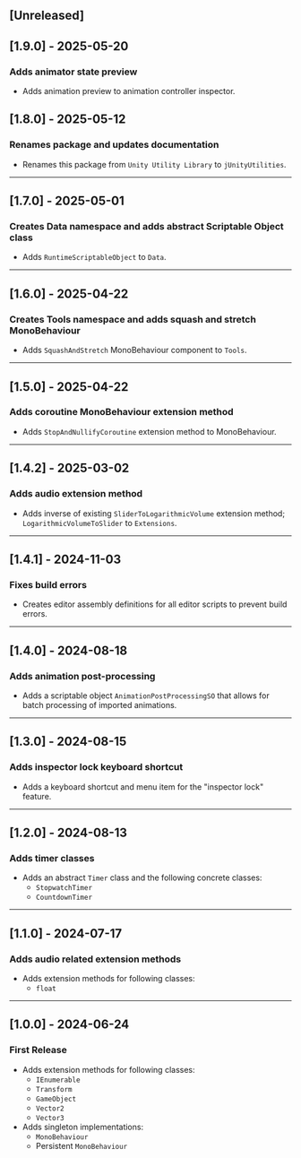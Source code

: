 ## [Unreleased]
## [1.9.0] - 2025-05-20
### Adds animator state preview
- Adds animation preview to animation controller inspector.

## [1.8.0] - 2025-05-12
### Renames package and updates documentation
- Renames this package from `Unity Utility Library` to `jUnityUtilities`.

---

## [1.7.0] - 2025-05-01
### Creates Data namespace and adds abstract Scriptable Object class
- Adds `RuntimeScriptableObject` to `Data`.

---

## [1.6.0] - 2025-04-22
### Creates Tools namespace and adds squash and stretch MonoBehaviour
- Adds `SquashAndStretch` MonoBehaviour component to `Tools`.

---

## [1.5.0] - 2025-04-22
### Adds coroutine MonoBehaviour extension method
- Adds `StopAndNullifyCoroutine` extension method to MonoBehaviour.

---

## [1.4.2] - 2025-03-02
### Adds audio extension method
- Adds inverse of existing `SliderToLogarithmicVolume` extension method; `LogarithmicVolumeToSlider` to `Extensions`.

---

## [1.4.1] - 2024-11-03
### Fixes build errors
- Creates editor assembly definitions for all editor scripts to prevent build errors.

---

## [1.4.0] - 2024-08-18
### Adds animation post-processing
- Adds a scriptable object `AnimationPostProcessingSO` that allows for batch processing of imported animations.

---

## [1.3.0] - 2024-08-15
### Adds inspector lock keyboard shortcut
- Adds a keyboard shortcut and menu item for the "inspector lock" feature.

---

## [1.2.0] - 2024-08-13
### Adds timer classes
- Adds an abstract `Timer` class and the following concrete classes:
  - `StopwatchTimer`
  - `CountdownTimer`

---

## [1.1.0] - 2024-07-17
### Adds audio related extension methods
- Adds extension methods for following classes:
  - `float`

---

## [1.0.0] - 2024-06-24
### First Release
- Adds extension methods for following classes:
  - `IEnumerable`
  - `Transform`
  - `GameObject`
  - `Vector2`
  - `Vector3`
- Adds singleton implementations:
  - `MonoBehaviour`
  - Persistent `MonoBehaviour`
